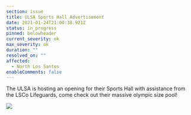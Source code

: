 ```yaml
---
section: issue
title: ULSA Sports Hall Advertisement
date: 2021-01-24T21:00:38.921Z
status: in_progress
pinned: belowheader
current_severity: ok
max_severity: ok
duration: ""
resolved_on: ""
affected:
  - North Los Santos
enableComments: false
---
```

The ULSA is hosting an opening for their Sports Hall with assistance from the LSCo Lifeguards, come check out their massive olympic size pool!

![](https://i.imgur.com/Sq7QFVT.png)